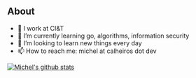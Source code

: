 ## About
- 🔭 I work at CI&T
- 🌱 I’m currently learning go, algorithms, information security
- 🤔 I’m looking to learn new things every day
- 📫 How to reach me: michel at calheiros dot dev

[![Michel's github stats](https://github-readme-stats.vercel.app/api?username=clh97&count_private=true&theme=radical&show_icons=true)](https://github.com/anuraghazra/github-readme-stats)
